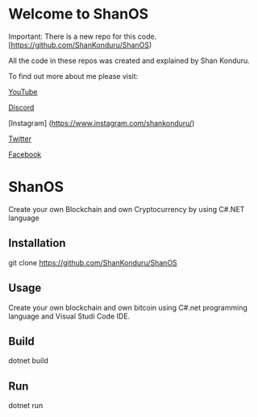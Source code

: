 # Welcome to ShanOS

Important: There is a new repo for this code.
[https://github.com/ShanKonduru/ShanOS)

All the code in these repos was created and explained by Shan Konduru.

To find out more about me please visit:

[YouTube](https://www.youtube.com/channel/UCZcBzXatMG9sLhg-dYHGSxQ)

[Discord](https://discord.gg/tm6ET8Fy)

[Instagram] (https://www.instagram.com/shankonduru/)

[Twitter](https://twitter.com/ShanKonduru)

[Facebook](https://www.facebook.com/shan.konduru/)

# ShanOS

Create your own Blockchain and own Cryptocurrency by using C#.NET language

## Installation
git clone https://github.com/ShanKonduru/ShanOS

## Usage

Create your own blockchain and own bitcoin using C#.net programming language and Visual Studi Code IDE.

## Build
dotnet build 

## Run
dotnet run

